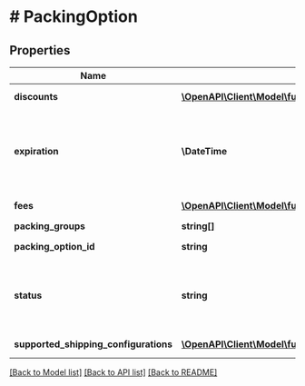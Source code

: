 # # PackingOption

## Properties

Name | Type | Description | Notes
------------ | ------------- | ------------- | -------------
**discounts** | [**\OpenAPI\Client\Model\fulfillment\inbound\v2024_03_20\Incentive[]**](Incentive.md) | Discount for the offered option. |
**expiration** | **\DateTime** | The time at which this packing option is no longer valid. In [ISO 8601](https://developer-docs.amazon.com/sp-api/docs/iso-8601) datetime format with pattern &#x60;yyyy-MM-ddTHH:mm:ss.sssZ&#x60;. | [optional]
**fees** | [**\OpenAPI\Client\Model\fulfillment\inbound\v2024_03_20\Incentive[]**](Incentive.md) | Fee for the offered option. |
**packing_groups** | **string[]** | Packing group IDs. |
**packing_option_id** | **string** | Identifier of a packing option. |
**status** | **string** | The status of the packing option. Possible values: &#x60;OFFERED&#x60;, &#x60;ACCEPTED&#x60;, &#x60;EXPIRED&#x60;. |
**supported_shipping_configurations** | [**\OpenAPI\Client\Model\fulfillment\inbound\v2024_03_20\ShippingConfiguration[]**](ShippingConfiguration.md) | List of supported shipping modes. |

[[Back to Model list]](../../README.md#models) [[Back to API list]](../../README.md#endpoints) [[Back to README]](../../README.md)
